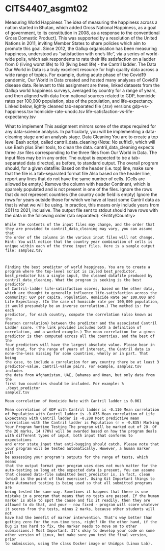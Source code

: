# CITS4407_asgmt02
Measuring World Happiness
The idea of measuring the happiness across a nation started in Bhutan, which added Gross National Happiness, as a goal of government, to its constitution in 2008, as a response to the conventional Gross Domestic Product].  This was supported by a resolution of the United Nations in 2011, inviting Member States to share policies which aim to promote this goal.  Since 2012, the Gallup organisation has been measuring happiness, understood as “satisfaction with one’s life”, via a series of world-wide polls, which ask respondents to rate their life satisfaction on a ladder from 0 (living worst life)  to 10 (living best life) - the Cantril ladder.
The Data 
Our World in Data is a truly excellent resource for high quality data across a wide range of topics. For example, during acute phase of the Covid19 pandemic, Our World in Data created and hosted many analyses of Covid19 disease data.
Relevant to this assignment are three, linked datasets from the Gallup world happiness surveys, averaged by country for a range of years, and then aligned with data from national sources related to GDP, homicide rates per 100,000 population, size of the population, and life-expectancy. Linked below, lightly cleaned tab-separated file (.tsv) versions
 gdp-vs-happiness.tsv
 homicide-rate-unodc.tsv
 life-satisfaction-vs-life-expectancy.tsv
 
 
What to implement
This assignment mirrors some of the steps required for any data-science analysis. In particularly, you will be implementing a data-cleaning stage and an analysis stage.
Data Cleaning
You are to create a top level Bash script, called cantril_data_cleaning (Note: No suffix!), which will use Bash plus Shell tools, to clean the data. cantril_data_cleaning expects three .tsv files corresponding to the three files from Our World in Data. The input files may be in any order. The output is expected to be a tab-separated data directed, as before, to standard output.
The overall program should, for a given datafile:
Based on the header (i.e. top) line, make sure that the file is a tab-separated format file
Also based on the header line, report any lines that do not have the same number of cells. (Cells are allowed be empty.)
Remove the column with header Continent, which is sparsely populated and is not present in one of the files.
Ignore the rows that do not represent countries (the country code field is empty)
Ignore the rows for years outside those for which we have at least some Cantril data as that is what we will be using. In practice, this means only include years from 2011 to 2021, inclusive.
The output file sent to stdout should have rows with the data in the following order (tab separated):
<Entity/Country> <Code> <Year> <GDP per capita> <Population> <Homicide Rate> <Life Expectancy> <Cantril Ladder score>
While the contents of the input files may change, and the order that they are provided to cantril_data_cleaning may vary, you can assume that the order of the columns in the various input files will not change.
Hint: You will notice that the country year combination of cells is unique within each of the three input files.
Here is a sample output file:   sample2.tsv
 
Finding the best predictor of world happiness.
You are to create a program where the top-level script is called best_predictor. best_predictor has a single input, the cleaned datafile produced by cantril_data_cleaning. What the program is seeking is the best predictor of Cantril-ladder life-satisfaction scores, based on the other data, which are thought to generally influence life-satisfaction across the community: GDP per capita, Population, Homicide Rate per 100,000 and Life Expectancy. (In the case of homicide rate per 100,000 population, it would presumably be an inverse correlation.) The method is: for each predictor, for each country, compute the correlation (also known as the Pearson correlation)  between the predictor and the associated Cantril Ladder score. (The link provided includes both a definition of correlation, and a worked example.) The mean correlation for a given predictor is then computed across all the countries, and the best of the four predictors will have the largest absolute value.
Please bear in mind that, for the range of years of interest, the Cantril data is none-the-less missing for some countries, wholly or in part. That being the case, to include a correlation for any country there be at least 3 predictor-value, Cantril-value pairs. For example, sample2.tsv includes the data from Afghanistan, UAE, Bahamas and Oman, but only data from the first two countries should be included.
For example:
%  ./best_predictor sample2.tsv                                
Mean correlation of Homicide Rate with Cantril ladder is 0.061   
Mean correlation of GDP with Cantril ladder is -0.110
Mean correlation of Population with Cantril ladder is -0.835
Mean correlation of Life Expectancy with Cantril ladder is -0.208
Most predictive mean correlation with the Cantril ladder is Population (r = -0.835)
Marking Your Program
Runtime Testing
The program will be marked out of 20. Of the 20 marks, 14 (70%) will be awarded based on how the program deals with different types of input, both input that conforms to expectations and error state input that anti-bugging should catch. Please note that your program will be tested automatically. However, a human marker will be assessing your program's outputs for the range of tests, which means that the output format your program uses does not much matter for the auto-testing so long at the expected data is present.
You can assume that cleaned data-file submitted best_predictor is, in fact, clean (which is the point of that exercise).
Using Git
Important things to Note
Automated testing is being used so that all submitted programs are being tested the same way. Sometimes it happens that there is one mistake in a program that means that no tests are passed. If the human marker is able to spot the cause and fix it readily, then they are allowed to do that, and your - now fixed - program will score whatever it scores from the tests, minus 2 marks, because other students will not have had the benefit of marker intervention. That's way better than getting zero for the run-time tess, right? (On the other hand, if the bug is too hard to fix, the marker needs to move on to other submissions.)
Most Important. It's okay to develop your code on some other version of Linux, but make sure you test the final version, prior to submission, using the class Docker image or UniApps (Linux Lab).

